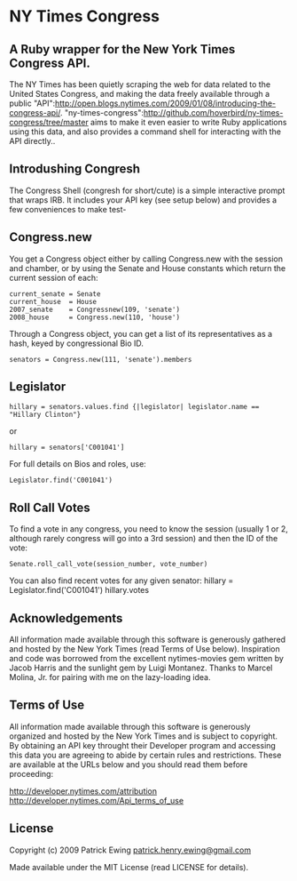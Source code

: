 NY Times Congress
===============

A Ruby wrapper for the New York Times Congress API.
---------------------
The NY Times has been quietly scraping the web for data related to the United States Congress, and making the data freely available through a public "API":http://open.blogs.nytimes.com/2009/01/08/introducing-the-congress-api/. "ny-times-congress":http://github.com/hoverbird/ny-times-congress/tree/master aims to make it even easier to write Ruby applications using this data, and also provides a command shell for interacting with the API directly..

Introdushing Congresh
---------------------
The Congress Shell (congresh for short/cute) is a simple interactive prompt that wraps IRB.  It includes your API key (see setup below) and provides a few conveniences to make test-

Congress.new
---------------------
You get a Congress object either by calling Congress.new with the session and chamber, or by using the Senate and House constants which return the current session of each:

    current_senate = Senate
    current_house  = House
    2007_senate    = Congressnew(109, 'senate')
    2008_house     = Congress.new(110, 'house')

Through a Congress object, you can get a list of its representatives as a hash, keyed by congressional Bio ID.

    senators = Congress.new(111, 'senate').members

Legislator
---------------------

    hillary = senators.values.find {|legislator| legislator.name == "Hillary Clinton"}

  or

    hillary = senators['C001041']

For full details on Bios and roles, use:

    Legislator.find('C001041')
    
    
Roll Call Votes
---------------------

To find a vote in any congress, you need to know the session (usually 1 or 2, although rarely congress will go into a 3rd session) and then the ID of the vote:

    Senate.roll_call_vote(session_number, vote_number)
    
You can also find recent votes for any given senator:
    hillary = Legislator.find('C001041')
    hillary.votes

Acknowledgements
---------------------
All information made available through this software is generously gathered and hosted by the New York Times (read Terms of Use below).  Inspiration and code was borrowed from the excellent nytimes-movies gem written by Jacob Harris and the sunlight gem by Luigi Montanez.  Thanks to Marcel Molina, Jr. for pairing with me on the lazy-loading idea.


Terms of Use
---------------------
All information made available through this software is generously organized and hosted by the New York Times and is subject to copyright.  By obtaining an API key throught their Developer program and accessing this data you are agreeing to abide by certain rules and restrictions. These are available at the URLs below and you should read them before proceeding:

  http://developer.nytimes.com/attribution
  http://developer.nytimes.com/Api_terms_of_use


License
---------------------
Copyright (c) 2009 Patrick Ewing <patrick.henry.ewing@gmail.com>


Made available under the MIT License (read LICENSE for details).

